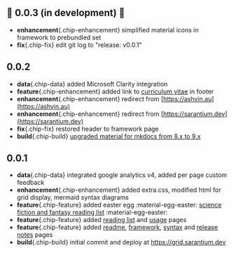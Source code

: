 ## 🚧 0.0.3 (in development) 🚧

- **enhancement**{.chip-enhancement} simplified material icons in framework to prebundled set
- **fix**{.chip-fix} edit git log to "release: v0.0.1"

## 0.0.2

- **data**{.chip-data} added Microsoft Clarity integration
- **feature**{.chip-enhancement} added link to [curriculum vitae](./assets/ashvin_parameswaran_curriculum_vitae_2023.pdf) in footer
- **enhancement**{.chip-enhancement} redirect from [https://ashvin.au](https://ashvin.au)
- **enhancement**{.chip-enhancement} redirect from [https://sarantium.dev](https://sarantium.dev)
- **fix**{.chip-fix} restored header to framework page
- **build**{.chip-build} [upgraded material for mkdocs from 8.x to 9.x](https://squidfunk.github.io/mkdocs-material/upgrade/#upgrading-from-8x-to-9x)

## 0.0.1

- **data**{.chip-data} integrated google analytics v4, added per page custom feedback
- **enhancement**{.chip-enhancement} added extra.css, modified html for grid display, mermaid syntax diagrams
- **feature**{.chip-feature} added easter egg :material-egg-easter: [science fiction and fantasy reading list](science-fiction-and-fantasy.md) :material-egg-easter:
- **feature**{.chip-feature} added [reading list](reading-list.md) and [usage](usage.md) pages
- **feature**{.chip-feature} added [readme](README.md), [framework](table.md), [syntax](syntax.md) and [release notes](release-notes.md) pages
- **build**{.chip-build} initial commit and deploy at <a href="https://grid.sarantium.dev">https://grid.sarantium.dev</a>
